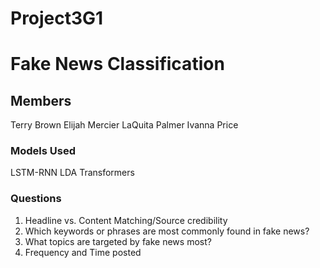 # Project3G1
# Fake News Classification
## Members
Terry Brown
Elijah Mercier
LaQuita Palmer
Ivanna Price

### Models Used 
LSTM-RNN
LDA
Transformers

### Questions
1. Headline vs. Content Matching/Source credibility
2. Which keywords or phrases are most commonly found in fake news?
3. What topics are targeted by fake news most?
4. Frequency and Time posted
